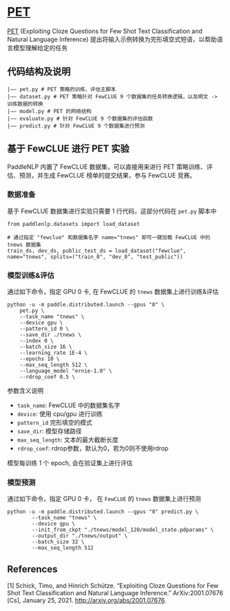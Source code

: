 # [PET](https://arxiv.org/abs/2001.07676)

[PET](https://arxiv.org/abs/2001.07676) (Exploiting Cloze Questions for Few Shot Text Classification and Natural Language Inference)  提出将输入示例转换为完形填空式短语，以帮助语言模型理解给定的任务

## 代码结构及说明
```
|—— pet.py # PET 策略的训练、评估主脚本
|—— dataset.py # PET 策略针对 FewCLUE 9 个数据集的任务转换逻辑，以及明文 -> 训练数据的转换
|—— model.py # PET 的网络结构
|—— evaluate.py # 针对 FewCLUE 9 个数据集的评估函数
|—— predict.py # 针对 FewCLUE 9 个数据集进行预测
```


## 基于 FewCLUE 进行 PET 实验
PaddleNLP 内置了 FewCLUE 数据集，可以直接用来进行 PET 策略训练、评估、预测，并生成 FewCLUE 榜单的提交结果，参与 FewCLUE 竞赛。

###  数据准备
基于 FewCLUE 数据集进行实验只需要  1 行代码，这部分代码在 `pet.py` 脚本中

```
from paddlenlp.datasets import load_dataset

# 通过指定 "fewclue" 和数据集名字 name="tnews" 即可一键加载 FewCLUE 中的 tnews 数据集
train_ds, dev_ds, public_test_ds = load_dataset("fewclue", name="tnews", splits=("train_0", "dev_0", "test_public"))
````
### 模型训练&评估
通过如下命令，指定 GPU 0 卡,  在 FewCLUE 的 `tnews` 数据集上进行训练&评估
```
python -u -m paddle.distributed.launch --gpus "0" \
    pet.py \
	--task_name "tnews" \
	--device gpu \
    --pattern_id 0 \
	--save_dir ./tnews \
	--index 0 \
	--batch_size 16 \
	--learning_rate 1E-4 \
	--epochs 10 \
	--max_seq_length 512 \
	--language_model "ernie-1.0" \
    --rdrop_coef 0.5 \
```
参数含义说明
- `task_name`: FewCLUE 中的数据集名字
- `device`: 使用 cpu/gpu 进行训练
- `pattern_id` 完形填空的模式
- `save_dir`: 模型存储路径
- `max_seq_length`: 文本的最大截断长度
- `rdrop_coef`: rdrop参数，默认为0，若为0则不使用rdrop

模型每训练 1 个 epoch,  会在验证集上进行评估

### 模型预测
通过如下命令，指定 GPU 0 卡， 在 `FewCLUE` 的 `tnews` 数据集上进行预测
```
python -u -m paddle.distributed.launch --gpus "0" predict.py \
        --task_name "tnews" \
        --device gpu \
        --init_from_ckpt "./tnews/model_120/model_state.pdparams" \
        --output_dir "./tnews/output" \
        --batch_size 32 \
        --max_seq_length 512
```

## References
[1] Schick, Timo, and Hinrich Schütze. “Exploiting Cloze Questions for Few Shot Text Classification and Natural Language Inference.” ArXiv:2001.07676 [Cs], January 25, 2021. http://arxiv.org/abs/2001.07676.
